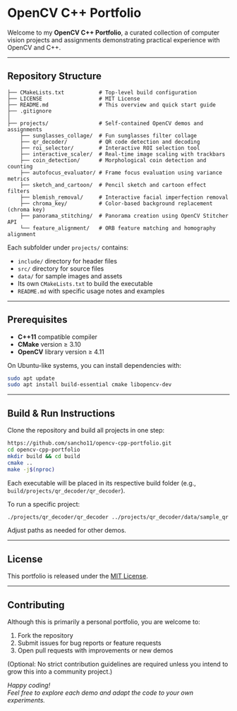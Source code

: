 # OpenCV C++ Portfolio

Welcome to my **OpenCV C++ Portfolio**, a curated collection of computer vision projects and assignments demonstrating practical experience with OpenCV and C++.

---

## Repository Structure

```
├── CMakeLists.txt           # Top-level build configuration
├── LICENSE                  # MIT License
├── README.md                # This overview and quick start guide
├── .gitignore
│
├── projects/                # Self-contained OpenCV demos and assignments
    ├── sunglasses_collage/  # Fun sunglasses filter collage
    ├── qr_decoder/          # QR code detection and decoding
    ├── roi_selector/        # Interactive ROI selection tool
    ├── interactive_scaler/  # Real-time image scaling with trackbars
    ├── coin_detection/      # Morphological coin detection and counting
    ├── autofocus_evaluator/ # Frame focus evaluation using variance metrics
    ├── sketch_and_cartoon/  # Pencil sketch and cartoon effect filters
    ├── blemish_removal/     # Interactive facial imperfection removal
    ├── chroma_key/          # Color-based background replacement (chroma key)
    ├── panorama_stitching/  # Panorama creation using OpenCV Stitcher API
    └── feature_alignment/   # ORB feature matching and homography alignment
```

Each subfolder under `projects/` contains:
- `include/` directory for header files
- `src/` directory for source files
- `data/` for sample images and assets
- Its own `CMakeLists.txt` to build the executable
- `README.md` with specific usage notes and examples

---

## Prerequisites

- **C++11** compatible compiler
- **CMake** version ≥ 3.10
- **OpenCV** library version ≥ 4.11

On Ubuntu-like systems, you can install dependencies with:

```bash
sudo apt update
sudo apt install build-essential cmake libopencv-dev
```

---

## Build & Run Instructions

Clone the repository and build all projects in one step:

```bash
https://github.com/sancho11/opencv-cpp-portfolio.git
cd opencv-cpp-portfolio
mkdir build && cd build
cmake ..
make -j$(nproc)
```

Each executable will be placed in its respective build folder (e.g., `build/projects/qr_decoder/qr_decoder`).

To run a specific project:

```bash
./projects/qr_decoder/qr_decoder ../projects/qr_decoder/data/sample_qr.png
```

Adjust paths as needed for other demos.

---

## License

This portfolio is released under the [MIT License](LICENSE).

---

## Contributing

Although this is primarily a personal portfolio, you are welcome to:

1. Fork the repository
2. Submit issues for bug reports or feature requests
3. Open pull requests with improvements or new demos

(Optional: No strict contribution guidelines are required unless you intend to grow this into a community project.)

*Happy coding!*  
*Feel free to explore each demo and adapt the code to your own experiments.*